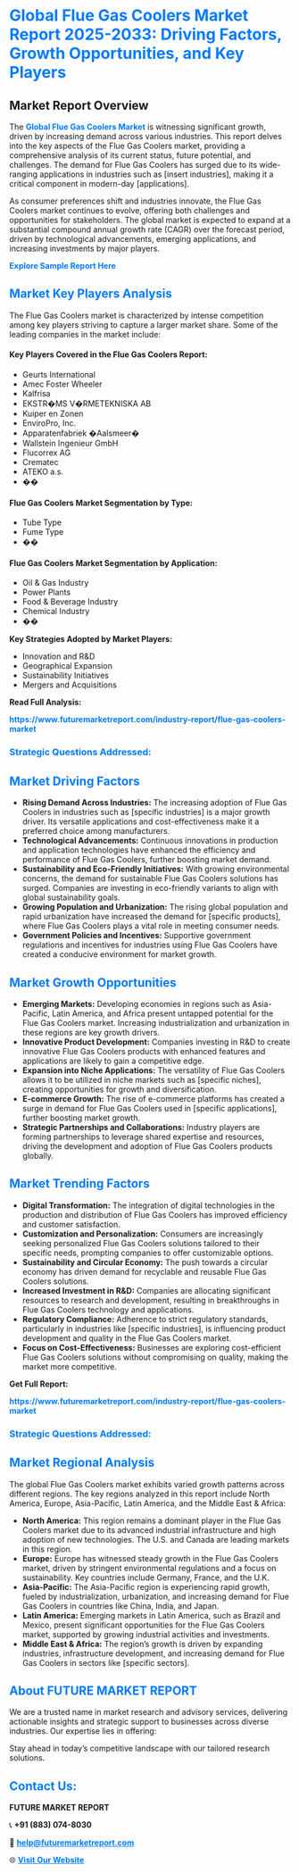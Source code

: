 <h1 style="color: #007BFF;">Global Flue Gas Coolers Market Report 2025-2033: Driving Factors, Growth Opportunities, and Key Players</h1>

<section id="overview">
<h2>Market Report Overview</h2>
<p>The <a href="https://www.futuremarketreport.com/industry-report/flue-gas-coolers-market" style="color: #007BFF; text-decoration: none;"><strong>Global Flue Gas Coolers Market</strong></a> is witnessing significant growth, driven by increasing demand across various industries. This report delves into the key aspects of the Flue Gas Coolers market, providing a comprehensive analysis of its current status, future potential, and challenges. The demand for Flue Gas Coolers has surged due to its wide-ranging applications in industries such as [insert industries], making it a critical component in modern-day [applications].</p>
<p>As consumer preferences shift and industries innovate, the Flue Gas Coolers market continues to evolve, offering both challenges and opportunities for stakeholders. The global market is expected to expand at a substantial compound annual growth rate (CAGR) over the forecast period, driven by technological advancements, emerging applications, and increasing investments by major players.</p>
</section>

<section id="overview">
<p><a href="https://www.futuremarketreport.com/request-sample/reportId=117740" style="color: #007BFF; text-decoration: none;"><strong>Explore Sample Report Here</strong></a></p>
</section>

<section id="key-players">
<h2 style="color: #007BFF;">Market Key Players Analysis</h2>
<p>The Flue Gas Coolers market is characterized by intense competition among key players striving to capture a larger market share. Some of the leading companies in the market include:</p>
<h4>Key Players Covered in the Flue Gas Coolers Report:</h4>
<ul><li>Geurts International</li><li>Amec Foster Wheeler</li><li>Kalfrisa</li><li>EKSTR�MS V�RMETEKNISKA AB</li><li>Kuiper en Zonen</li><li>EnviroPro, Inc.</li><li>Apparatenfabriek �Aalsmeer�</li><li>Wallstein Ingenieur GmbH</li><li>Flucorrex AG</li><li>Crematec</li><li>ATEKO a.s.</li><li>��</li></ul>
<h4>Flue Gas Coolers Market Segmentation by Type:</h4>
<ul><li>Tube Type</li><li>Fume Type</li><li>��</li></ul>

<h4>Flue Gas Coolers Market Segmentation by Application:</h4>
<ul><li>Oil &amp; Gas Industry</li><li>Power Plants</li><li>Food &amp; Beverage Industry</li><li>Chemical Industry</li><li>��</li></ul>
<p><strong>Key Strategies Adopted by Market Players:</strong></p>
<ul>
<li>Innovation and R&D</li>
<li>Geographical Expansion</li>
<li>Sustainability Initiatives</li>
<li>Mergers and Acquisitions</li>
</ul>
</section>

<section>
<p><strong>Read Full Analysis: </strong></p><a href="https://www.futuremarketreport.com/industry-report/flue-gas-coolers-market" style="color: #007BFF; text-decoration: none;"><strong>https://www.futuremarketreport.com/industry-report/flue-gas-coolers-market</strong></a>
<h3 style="color: #007BFF;">Strategic Questions Addressed:</h3>
</section>

<section id="driving-factors">
<h2 style="color: #007BFF;">Market Driving Factors</h2>
<ul>
<li><strong>Rising Demand Across Industries:</strong> The increasing adoption of Flue Gas Coolers in industries such as [specific industries] is a major growth driver. Its versatile applications and cost-effectiveness make it a preferred choice among manufacturers.</li>
<li><strong>Technological Advancements:</strong> Continuous innovations in production and application technologies have enhanced the efficiency and performance of Flue Gas Coolers, further boosting market demand.</li>
<li><strong>Sustainability and Eco-Friendly Initiatives:</strong> With growing environmental concerns, the demand for sustainable Flue Gas Coolers solutions has surged. Companies are investing in eco-friendly variants to align with global sustainability goals.</li>
<li><strong>Growing Population and Urbanization:</strong> The rising global population and rapid urbanization have increased the demand for [specific products], where Flue Gas Coolers plays a vital role in meeting consumer needs.</li>
<li><strong>Government Policies and Incentives:</strong> Supportive government regulations and incentives for industries using Flue Gas Coolers have created a conducive environment for market growth.</li>
</ul>
</section>

<section id="growth-opportunities">
<h2 style="color: #007BFF;">Market Growth Opportunities</h2>
<ul>
<li><strong>Emerging Markets:</strong> Developing economies in regions such as Asia-Pacific, Latin America, and Africa present untapped potential for the Flue Gas Coolers market. Increasing industrialization and urbanization in these regions are key growth drivers.</li>
<li><strong>Innovative Product Development:</strong> Companies investing in R&D to create innovative Flue Gas Coolers products with enhanced features and applications are likely to gain a competitive edge.</li>
<li><strong>Expansion into Niche Applications:</strong> The versatility of Flue Gas Coolers allows it to be utilized in niche markets such as [specific niches], creating opportunities for growth and diversification.</li>
<li><strong>E-commerce Growth:</strong> The rise of e-commerce platforms has created a surge in demand for Flue Gas Coolers used in [specific applications], further boosting market growth.</li>
<li><strong>Strategic Partnerships and Collaborations:</strong> Industry players are forming partnerships to leverage shared expertise and resources, driving the development and adoption of Flue Gas Coolers products globally.</li>
</ul>
</section>

<section id="trending-factors">
<h2 style="color: #007BFF;">Market Trending Factors</h2>
<ul>
<li><strong>Digital Transformation:</strong> The integration of digital technologies in the production and distribution of Flue Gas Coolers has improved efficiency and customer satisfaction.</li>
<li><strong>Customization and Personalization:</strong> Consumers are increasingly seeking personalized Flue Gas Coolers solutions tailored to their specific needs, prompting companies to offer customizable options.</li>
<li><strong>Sustainability and Circular Economy:</strong> The push towards a circular economy has driven demand for recyclable and reusable Flue Gas Coolers solutions.</li>
<li><strong>Increased Investment in R&D:</strong> Companies are allocating significant resources to research and development, resulting in breakthroughs in Flue Gas Coolers technology and applications.</li>
<li><strong>Regulatory Compliance:</strong> Adherence to strict regulatory standards, particularly in industries like [specific industries], is influencing product development and quality in the Flue Gas Coolers market.</li>
<li><strong>Focus on Cost-Effectiveness:</strong> Businesses are exploring cost-efficient Flue Gas Coolers solutions without compromising on quality, making the market more competitive.</li>
</ul>
</section>

<section>
<p><strong>Get Full Report: </strong></p><a href="https://www.futuremarketreport.com/industry-report/flue-gas-coolers-market" style="color: #007BFF; text-decoration: none;"><strong>https://www.futuremarketreport.com/industry-report/flue-gas-coolers-market</strong></a>
<h3 style="color: #007BFF;">Strategic Questions Addressed:</h3>
</section>


<section id="regional-analysis">
<h2 style="color: #007BFF;">Market Regional Analysis</h2>
<p>The global Flue Gas Coolers market exhibits varied growth patterns across different regions. The key regions analyzed in this report include North America, Europe, Asia-Pacific, Latin America, and the Middle East & Africa:</p>
<ul>
<li><strong>North America:</strong> This region remains a dominant player in the Flue Gas Coolers market due to its advanced industrial infrastructure and high adoption of new technologies. The U.S. and Canada are leading markets in this region.</li>
<li><strong>Europe:</strong> Europe has witnessed steady growth in the Flue Gas Coolers market, driven by stringent environmental regulations and a focus on sustainability. Key countries include Germany, France, and the U.K.</li>
<li><strong>Asia-Pacific:</strong> The Asia-Pacific region is experiencing rapid growth, fueled by industrialization, urbanization, and increasing demand for Flue Gas Coolers in countries like China, India, and Japan.</li>
<li><strong>Latin America:</strong> Emerging markets in Latin America, such as Brazil and Mexico, present significant opportunities for the Flue Gas Coolers market, supported by growing industrial activities and investments.</li>
<li><strong>Middle East & Africa:</strong> The region’s growth is driven by expanding industries, infrastructure development, and increasing demand for Flue Gas Coolers in sectors like [specific sectors].</li>
</ul>
</section>

<footer>
<h2 style="color: #007BFF;">About FUTURE MARKET REPORT</h2>
<p>We are a trusted name in market research and advisory services, delivering actionable insights and strategic support to businesses across diverse industries. Our expertise lies in offering:</p>

<p>Stay ahead in today’s competitive landscape with our tailored research solutions.</p>

<h2 style="color: #007BFF;">Contact Us:</h2>
<p><strong>FUTURE MARKET REPORT</strong></p>
<p>📞 <strong>+91 (883) 074-8030</strong></p>
<p>📧 <strong><a href="mailto:help@futuremarketreport.com" style="color: #007BFF;">help@futuremarketreport.com</a></strong></p>
<p>🌐 <strong><a href="https://www.futuremarketreport.com/" style="color: #007BFF;">Visit Our Website</a></strong></p>
</footer>